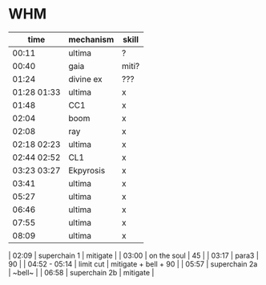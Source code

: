 # WHM
| time | mechanism | skill |
|---|---|---|
| 00:11 | ultima | ? |
| 00:40 | gaia  | miti? |
| 01:24 | divine ex | ??? |
| 01:28 01:33 | ultima | x |
| 01:48 | CC1 | x |
| 02:04 | boom | x |
| 02:08 | ray | x |
| 02:18 02:23 | ultima | x |
| 02:44 02:52 | CL1 | x |
| 03:23 03:27 | Ekpyrosis | x |
| 03:41 | ultima | x |
| 05:27 | ultima | x |
| 06:46 | ultima | x |
| 07:55 | ultima | x |
| 08:09 | ultima | x |

| 02:09 | superchain 1 | mitigate |
| 03:00 | on the soul  | 45 |
| 03:17 | para3  | 90 |
| 04:52 - 05:14 | limit cut | mitigate + bell + 90 |
| 05:57 | superchain 2a | ~bell~  |
| 06:58 | superchain 2b | mitigate |

